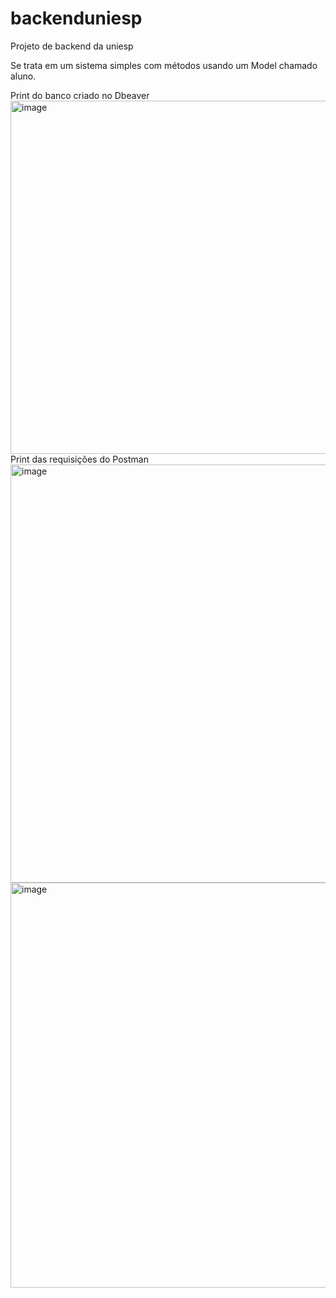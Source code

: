 # backenduniesp
Projeto de backend da uniesp

Se trata em um sistema simples com métodos usando um Model chamado aluno.




Print do banco criado no Dbeaver
<img width="1293" height="565" alt="image" src="https://github.com/user-attachments/assets/d220a22a-0fec-4614-ab57-0e7dd083de5a" />
Print das requisições do Postman
<img width="1240" height="669" alt="image" src="https://github.com/user-attachments/assets/fdde243d-69b5-4a25-92ff-d8feb7002ded" />
<img width="1270" height="648" alt="image" src="https://github.com/user-attachments/assets/ae740176-c1bf-426c-aff7-1a1a3aa28930" />

